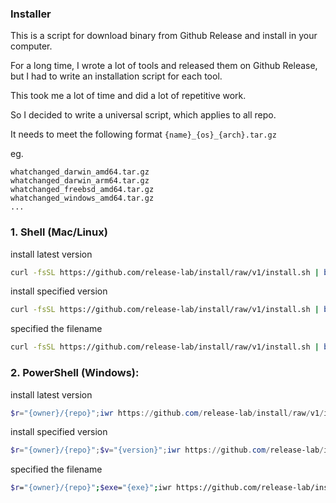 ### Installer

This is a script for download binary from Github Release and install in your computer.

For a long time, I wrote a lot of tools and released them on Github Release, but I had to write an installation script for each tool.

This took me a lot of time and did a lot of repetitive work.

So I decided to write a universal script, which applies to all repo.

It needs to meet the following format `{name}_{os}_{arch}.tar.gz`

eg.

```
whatchanged_darwin_amd64.tar.gz
whatchanged_darwin_arm64.tar.gz
whatchanged_freebsd_amd64.tar.gz
whatchanged_windows_amd64.tar.gz
...
```

### 1. Shell (Mac/Linux)

install latest version

```bash
curl -fsSL https://github.com/release-lab/install/raw/v1/install.sh | bash -s -- -r={owner}/{repo}
```

install specified version

```bash
curl -fsSL https://github.com/release-lab/install/raw/v1/install.sh | bash -s -- -r={owner}/{repo} -v={version}
```

specified the filename

```bash
curl -fsSL https://github.com/release-lab/install/raw/v1/install.sh | bash -s -- -r={owner}/{repo} -e={exe}
```

### 2. PowerShell (Windows):

install latest version

```powershell
$r="{owner}/{repo}";iwr https://github.com/release-lab/install/raw/v1/install.ps1 -useb | iex
```

install specified version

```powershell
$r="{owner}/{repo}";$v="{version}";iwr https://github.com/release-lab/install/raw/v1/install.ps1 -useb | iex
```

specified the filename

```bash
$r="{owner}/{repo}";$exe="{exe}";iwr https://github.com/release-lab/install/raw/v1/install.ps1 -useb | iex
```
